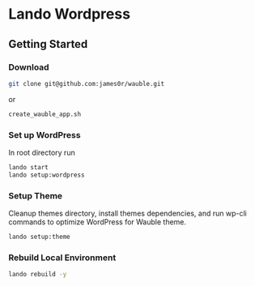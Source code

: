 # Lando Wordpress

## Getting Started

### Download
```bash
git clone git@github.com:james0r/wauble.git
```
or
```bash
create_wauble_app.sh
```

### Set up WordPress

In root directory run

```bash
lando start
lando setup:wordpress
```

### Setup Theme 

Cleanup themes directory, install themes dependencies, and run wp-cli commands to optimize WordPress for Wauble theme.

```bash
lando setup:theme
```

### Rebuild Local Environment

```bash
lando rebuild -y
```